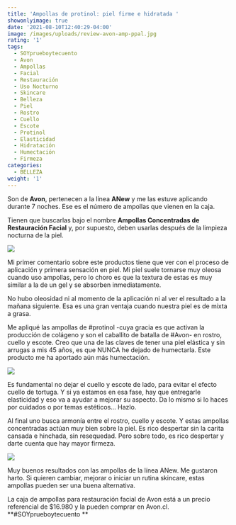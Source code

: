 ```yaml
---
title: 'Ampollas de protinol: piel firme e hidratada '
showonlyimage: true
date: '2021-08-10T12:40:29-04:00'
image: /images/uploads/review-avon-amp-ppal.jpg
rating: '1'
tags:
  - SOYprueboytecuento
  - Avon
  - Ampollas
  - Facial
  - Restauración
  - Uso Nocturno
  - Skincare
  - Belleza
  - Piel
  - Rostro
  - Cuello
  - Escote
  - Protinol
  - Elasticidad
  - Hidratación
  - Humectación
  - Firmeza
categories:
  - BELLEZA
weight: '1'
---
```

Son de **Avon**, pertenecen a la línea **ANew** y me las estuve aplicando durante 7 noches. Ese es el número de ampollas que vienen en la caja.

<!--more-->

Tienen que buscarlas bajo el nombre **Ampollas Concentradas de Restauración Facial** y, por supuesto, deben usarlas después de la limpieza nocturna de la piel.



![](/images/uploads/review-avon-amp-ppal.jpg)

Mi primer comentario sobre este productos tiene que ver con el proceso de aplicación y primera sensación en piel. Mi piel suele tornarse muy oleosa cuando uso ampollas, pero lo choro es que la textura de estas es muy similar a la de un gel y se absorben inmediatamente.



No hubo oleosidad ni al momento de la aplicación ni al ver el resultado a la mañana siguiente. Esa es una gran ventaja cuando nuestra piel es de mixta a grasa.



Me apliqué las ampollas de #protinol -cuya gracia es que activan la producción de colágeno y son el caballito de batalla de #Avon- en rostro, cuello y escote. Creo que una de las claves de tener una piel elástica y sin arrugas a mis 45 años, es que NUNCA he dejado de humectarla. Este producto me ha aportado aún más humectación. 



![](/images/uploads/review-avon-amp-2.jpg)

Es fundamental no dejar el cuello y escote de lado, para evitar el efecto cuello de tortuga. Y si ya estamos en esa fase, hay que entregarle elasticidad y eso va a ayudar a mejorar su aspecto. Da lo mismo si lo haces por cuidados o por temas estéticos… Hazlo.



Al final uno busca armonía entre el rostro, cuello y escote. Y estas ampollas concentradas actúan muy bien sobre la piel. Es rico despertar sin la carita cansada e hinchada, sin resequedad. Pero sobre todo, es rico despertar y darte cuenta que hay mayor firmeza.



![](/images/uploads/review-avon-amp-3.jpg)

Muy buenos resultados con las ampollas de la línea ANew. Me gustaron harto. Si quieren cambiar, mejorar o iniciar un rutina skincare, estas ampollas pueden ser una buena alternativa. 



La caja de ampollas para restauración facial de Avon está a un precio referencial de $16.980 y la pueden comprar en Avon.cl. **\#SOYprueboytecuento**
